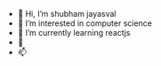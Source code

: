 - 👋 Hi, I’m shubham jayasval
- 👀 I’m interested in computer science
- 🌱 I’m currently learning reactjs
- 💞️ 
- 📫 

<!---
shubhamjaiswal1998/shubhamjaiswal1998 is a ✨ special ✨ repository because its `README.md` (this file) appears on your GitHub profile.
You can click the Preview link to take a look at your changes.
--->
